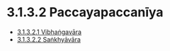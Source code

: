 # 3.1.3.2 Paccayapaccanīya

* [3.1.3.2.1 Vibhaṅgavāra](3.1.3.2/3.1.3.2.1.md)
* [3.1.3.2.2 Saṅkhyāvāra](3.1.3.2/3.1.3.2.2.md)
